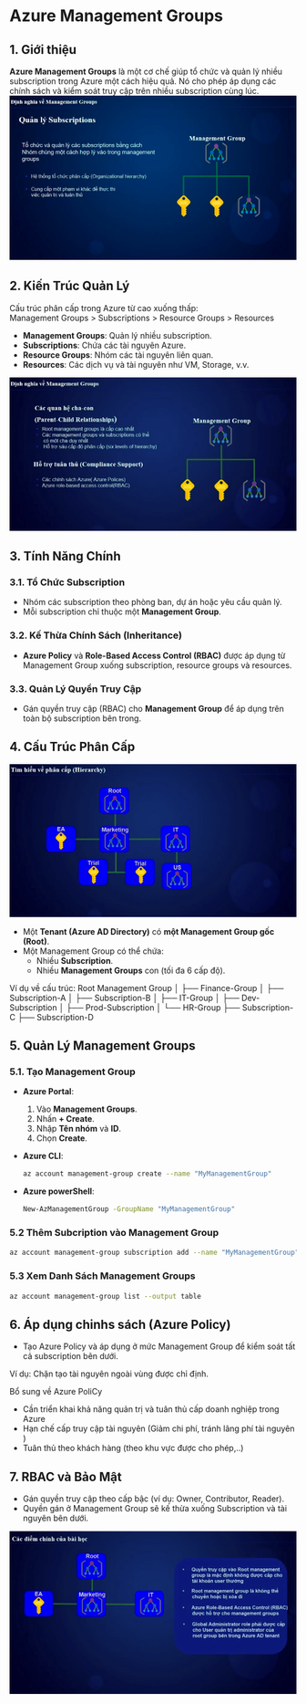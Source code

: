 # Azure Management Groups

## 1. Giới thiệu
**Azure Management Groups** là một cơ chế giúp tổ chức và quản lý nhiều subscription trong Azure một cách hiệu quả. Nó cho phép áp dụng các chính sách và kiểm soát truy cập trên nhiều subscription cùng lúc.
![type](../assets/section2/mmg.png)
## 2. Kiến Trúc Quản Lý
Cấu trúc phân cấp trong Azure từ cao xuống thấp:  
Management Groups > Subscriptions > Resource Groups > Resources  
- **Management Groups**: Quản lý nhiều subscription.
- **Subscriptions**: Chứa các tài nguyên Azure.
- **Resource Groups**: Nhóm các tài nguyên liên quan.
- **Resources**: Các dịch vụ và tài nguyên như VM, Storage, v.v.

![type](../assets/section2/mmg2.png)

## 3. Tính Năng Chính
### 3.1. Tổ Chức Subscription
- Nhóm các subscription theo phòng ban, dự án hoặc yêu cầu quản lý.
- Mỗi subscription chỉ thuộc một **Management Group**.

### 3.2. Kế Thừa Chính Sách (Inheritance)
- **Azure Policy** và **Role-Based Access Control (RBAC)** được áp dụng từ Management Group xuống subscription, resource groups và resources.

### 3.3. Quản Lý Quyền Truy Cập
- Gán quyền truy cập (RBAC) cho **Management Group** để áp dụng trên toàn bộ subscription bên trong.

## 4. Cấu Trúc Phân Cấp
![type](../assets/section2/phancap.png)

- Một **Tenant (Azure AD Directory)** có **một Management Group gốc (Root)**.
- Một Management Group có thể chứa:
  - Nhiều **Subscription**.
  - Nhiều **Management Groups** con (tối đa 6 cấp độ).
  
Ví dụ về cấu trúc:
Root Management Group 
│ ├── Finance-Group 
│ ├── Subscription-A 
│ ├── Subscription-B 
│ ├── IT-Group 
│ ├── Dev-Subscription 
│ ├── Prod-Subscription 
│ └── HR-Group 
├── Subscription-C 
├── Subscription-D


## 5. Quản Lý Management Groups
### 5.1. Tạo Management Group
- **Azure Portal**:
  1. Vào **Management Groups**.
  2. Nhấn **+ Create**.
  3. Nhập **Tên nhóm** và **ID**.
  4. Chọn **Create**.

- **Azure CLI**:
  ```sh
  az account management-group create --name "MyManagementGroup"

- **Azure powerShell**:
  ```sh
  New-AzManagementGroup -GroupName "MyManagementGroup"


### 5.2 Thêm Subcription vào Management Group 
```sh
az account management-group subscription add --name "MyManagementGroup" --subscription "Subscription-ID"  
```

### 5.3 Xem Danh Sách Management Groups
```sh
az account management-group list --output table
```

## 6. Áp dụng chinhs sách (Azure Policy)
- Tạo Azure Policy và áp dụng ở mức Management Group để kiểm soát tất cả subscription bên dưới.  


Ví dụ: Chặn tạo tài nguyên ngoài vùng được chỉ định.

Bổ sung về Azure PoliCy
- Cần triển khai khả năng quản trị và tuân thủ cấp doanh nghiệp trong Azure 
- Hạn chế cấp truy cập tài nguyên (Giảm chi phí, tránh lãng phí tài nguyên )
- Tuân thủ theo khách hàng (theo khu vực được cho phép,..)

## 7. RBAC và Bảo Mật
- Gán quyền truy cập theo cấp bậc (ví dụ: Owner, Contributor, Reader).
- Quyền gán ở Management Group sẽ kế thừa xuống Subscription và tài nguyên bên dưới.

![type](../assets/section2/mmg3.png)